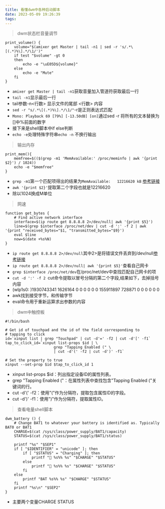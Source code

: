 ```yaml
---
title: 看懂dwm中各种启动脚本
date: 2023-05-09 19:26:39
tags:
---
```

> dwm状态栏音量调节 
```
print_volume() {
	volume="$(amixer get Master | tail -n1 | sed -r 's/.*\[(.*)%\].*/\1/')"
	if test "$volume" -gt 0
	then
		echo -e "\uE05D${volume}"
	else
		echo -e "Mute"
	fi
}
```
* `amixer get Master | tail -n1`获取音量加入管道符获取最后一行
* `tail -n1`显示最后一行
* tail参数-n<行数> 显示文件的尾部 <行数> 内容
* `sed -r "s/.*\[(.*)%\].*/\1/"`-r是正则表达式匹配
* `Mono: Playback 69 [79%] [-13.50dB] [on]`通过sed -r 将所有的文本替换为[]中%前面的数字
* 接下来是shell脚本中if else判断
* `echo -e`处理特殊字符串`echo -n` 不换行输出

> 输出内存

```
print_mem(){
	memfree=$(($(grep -m1 'MemAvailable:' /proc/meminfo | awk '{print $2}') / 1024))
	echo -e "$memfree"
}
```
* `grep -m1`第一个匹配项得出的结果为`MemAvailable:   12216620 kB` [参考链接](https://www.runoob.com/linux/linux-comm-grep.html)
* `awk '{print $2}'`提取第二个字段也就是12216620
* 除以1024换成M单位

> 网速

```
function get_bytes {
	# Find active network interface
	interface=$(ip route get 8.8.8.8 2>/dev/null| awk '{print $5}')
	line=$(grep $interface /proc/net/dev | cut -d ':' -f 2 | awk '{print "received_bytes="$1, "transmitted_bytes="$9}')
	eval $line
	now=$(date +%s%N)
}
```
* `ip route get 8.8.8.8 2>/dev/null`其中2>是将错误文件丢弃到/dev/null[参考链接](https://stackoverflow.com/questions/40714202/what-is-the-meaning-of-2-in-2-dev-null)
* `ip route get 8.8.8.8 2>/dev/null| awk '{print $5}'`查看自己网卡
* `grep $interface /proc/net/dev`在/proc/net/dev中查找匹配自己网卡的项
* `cut -d ':' -f 2 `cut命令提取以冒号分隔的第二个字段,结果如下，去掉括号内容
* (wlp1s0: )1930743341 1626164    0    0    0     0          0         0 155911897  728871    0    0    0     0       0          0
* awk找到接受字节，和传输字节 
* eval命令用于重新运算求出参数的内容

> dwm中触控板

```
#!/bin/bash

# Get id of touchpad and the id of the field corresponding to
# tapping to click
id=`xinput list | grep "Touchpad" | cut -d'=' -f2 | cut -d'[' -f1`
tap_to_click_id=`xinput list-props $id | \
                      grep "Tapping Enabled (" \
                      | cut -d'(' -f2 | cut -d')' -f1`

# Set the property to true
xinput --set-prop $id $tap_to_click_id 1
```

* xinput list-props $id：列出指定设备ID的属性列表。
* grep "Tapping Enabled ("：在属性列表中查找包含"Tapping Enabled ("关键词的行。
* cut -d'(' -f2：使用"("作为分隔符，提取包含属性ID的字段。
* cut -d')' -f1：使用")"作为分隔符，提取属性ID。 

> 查看电量shell脚本

```
dwm_battery () {
    # Change BAT1 to whatever your battery is identified as. Typically BAT0 or BAT1
    CHARGE=$(cat /sys/class/power_supply/BAT1/capacity)
    STATUS=$(cat /sys/class/power_supply/BAT1/status)

    printf "%s" "$SEP1"
    if [ "$IDENTIFIER" = "unicode" ]; then
        if [ "$STATUS" = "Charging" ]; then
            printf "🔌 %s%% %s" "$CHARGE" "$STATUS"
        else
            printf "🔋 %s%% %s" "$CHARGE" "$STATUS"
        fi
    else
        printf "BAT %s%% %s" "$CHARGE" "$STATUS"
    fi
    printf "%s\n" "$SEP2"
}
```
* 主要两个变量CHARGE STATUS



















